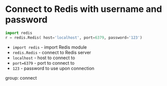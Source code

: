 # Connect to Redis with username and password

```python
import redis
r = redis.Redis( host='localhost', port=6379, password='123')
```

- `import redis` - import Redis module
- `redis.Redis` - connect to Redis server
- `localhost` - host to connect to
- `port=6379` - port to connect to
- `123` - password to use upon connection

group: connect


